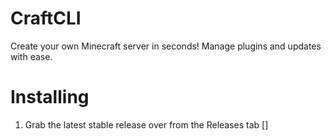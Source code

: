 # CraftCLI
Create your own Minecraft server in seconds! Manage plugins
and updates with ease.

# Installing
1. Grab the latest stable release over from the Releases tab
[]
